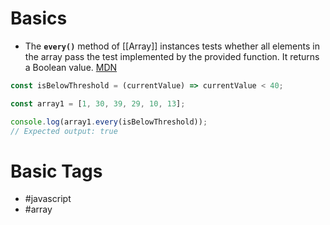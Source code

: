 # Basics
- The **`every()`** method of [[Array]] instances tests whether all elements in the array pass the test implemented by the provided function. It returns a Boolean value. [MDN](https://developer.mozilla.org/en-US/docs/Web/JavaScript/Reference/Global_Objects/Array/every)
```javascript
const isBelowThreshold = (currentValue) => currentValue < 40;

const array1 = [1, 30, 39, 29, 10, 13];

console.log(array1.every(isBelowThreshold));
// Expected output: true
```
# Basic Tags
- #javascript 
- #array